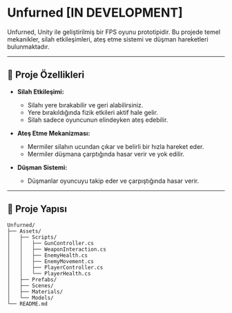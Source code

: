 # Unfurned [IN DEVELOPMENT]

Unfurned, Unity ile geliştirilmiş bir FPS oyunu prototipidir. Bu projede temel mekanikler, silah etkileşimleri, ateş etme sistemi ve düşman hareketleri bulunmaktadır.

---

## 🚀 Proje Özellikleri

- **Silah Etkileşimi:**
  - Silahı yere bırakabilir ve geri alabilirsiniz.
  - Yere bırakıldığında fizik etkileri aktif hale gelir.
  - Silah sadece oyuncunun elindeyken ateş edebilir.

- **Ateş Etme Mekanizması:**
  - Mermiler silahın ucundan çıkar ve belirli bir hızla hareket eder.
  - Mermiler düşmana çarptığında hasar verir ve yok edilir.

- **Düşman Sistemi:**
  - Düşmanlar oyuncuyu takip eder ve çarpıştığında hasar verir.

---

## 📂 Proje Yapısı

```plaintext
Unfurned/
├── Assets/
│   ├── Scripts/         
│   │   ├── GunController.cs
│   │   ├── WeaponInteraction.cs
│   │   ├── EnemyHealth.cs
│   │   ├── EnemyMovement.cs
│   │   ├── PlayerController.cs
│   │   └── PlayerHealth.cs
│   ├── Prefabs/           
│   ├── Scenes/           
│   ├── Materials/       
│   └── Models/             
└── README.md            
